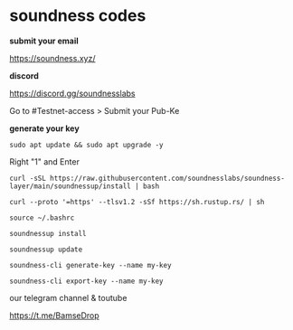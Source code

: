 # **soundness codes**

**submit your email**

https://soundness.xyz/

**discord**

https://discord.gg/soundnesslabs

Go to #Testnet-access > Submit your Pub-Ke

**generate your key**
```
sudo apt update && sudo apt upgrade -y
```
Right "1" and Enter
```
curl -sSL https://raw.githubusercontent.com/soundnesslabs/soundness-layer/main/soundnessup/install | bash
```
```
curl --proto '=https' --tlsv1.2 -sSf https://sh.rustup.rs/ | sh
```
```
source ~/.bashrc
```
```
soundnessup install
```
```
soundnessup update
```
```
soundness-cli generate-key --name my-key
```
```
soundness-cli export-key --name my-key
```
our telegram channel & toutube

https://t.me/BamseDrop

